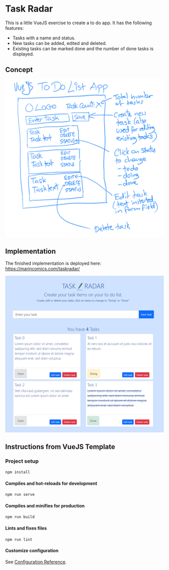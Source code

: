 # Task Radar

This is a little VueJS exercise to create a to do app. It has the following features:
- Tasks with a name and status.
- New tasks can be added, edited and deleted.
- Existing tasks can be marked done and the number of done tasks is displayed.

## Concept
![Concept](concept/concept.png)

## Implementation
The finished implementation is deployed here: https://marincomics.com/taskradar/

![Concept](concept/screenshot.png)

## Instructions from VueJS Template

### Project setup
```
npm install
```

#### Compiles and hot-reloads for development
```
npm run serve
```

#### Compiles and minifies for production
```
npm run build
```

#### Lints and fixes files
```
npm run lint
```

#### Customize configuration
See [Configuration Reference](https://cli.vuejs.org/config/).
